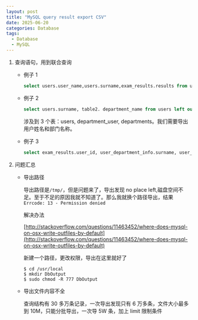```yaml
---
layout: post
title: "MySQL query result export CSV"
date: 2025-06-20
categories: Database
tags:
  - Database
  - MySQL
---
```


1. 查询语句，用到联合查询

   - 例子 1

     ```sql
     select users.user_name,users.surname,exam_results.results from users,exam_results where users.id=exam_results.user_id and exam_results.exam_info_id=19256 into outfile '/tmp/hunan15.csv' FIELDS TERMINATED BY ',' ENCLOSED BY '"' LINES TERMINATED BY '\n'
     ```

   - 例子 2

     ```sql
     select users.surname, table2. department_name from users left outer join (select department_user.user_id as user_id,departments.name as department_name from department_user left outer join departments on department_user.department_id=departments.id) as table2 on users.id=table2.user_id limit 300001, 50000 into outfile '/var/lib/mysql-files/users7.csv' FIELDS TERMINATED BY ',' ENCLOSED BY '"' LINES TERMINATED BY '\n';
     ```

     涉及到 3 个表：users, department_user, departments。我们需要导出用户姓名和部门名称。

   - 例子 3

     ```sql
     select exam_results.user_id, user_department_info.surname, user_department_info.dep_name, exam_results.results,exam_results.start_time,exam_results.commit_time from exam_results left join  (select table1.id as user_id, table1.surname, table2.name as dep_name from (select users.id, users.surname, du.department_id from users, department_user du where users.id=du.user_id) as table1, departments table2 where table1.department_id=table2.id) as user_department_info on exam_results.user_id=user_department_info.user_id
     ```

2. 问题汇总

   - 导出路径

     导出路径是`/tmp/`，但是问题来了，导出发现 no place left,磁盘空间不足。至于不足的原因我就不知道了。那么我就换个路径导出，结果`Errcode: 13 - Permission denied`

     解决办法

     [http://stackoverflow.com/questions/11463452/where-does-mysql-on-osx-write-outfiles-by-default](http://stackoverflow.com/questions/11463452/where-does-mysql-on-osx-write-outfiles-by-default)

     新建一个路径，更改权限，导出在这里就好了

     ```shell
     $ cd /usr/local
     $ mkdir DbOutput
     $ sudo chmod -R 777 DbOutput
     ```

   - 导出文件内容不全

     查询结构有 30 多万条记录，一次导出发现只有 6 万多条，文件大小最多到 10M，只能分批导出，一次导 5W 条，加上 limit 限制条件
